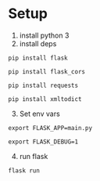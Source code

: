 # Setup

1. install python 3
2. install deps

`pip install flask`

`pip install flask_cors`

`pip install requests`

`pip install xmltodict`

3. Set env vars

`export FLASK_APP=main.py`

`export FLASK_DEBUG=1`

4. run flask

`flask run`